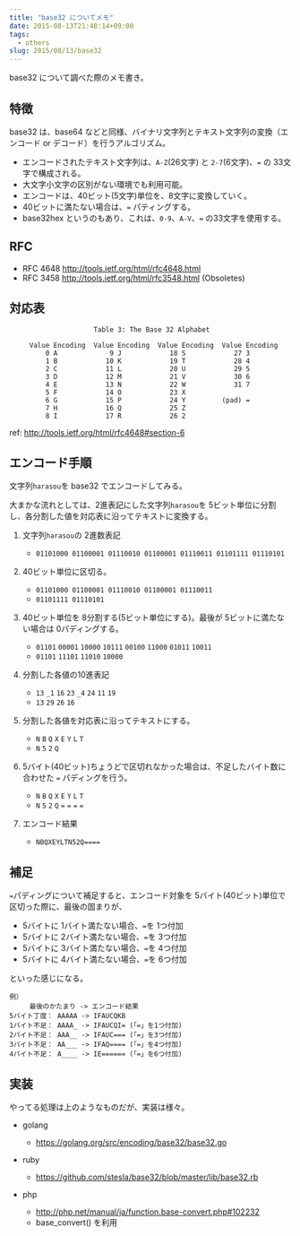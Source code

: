 ```yaml
---
title: "base32 についてメモ"
date: 2015-08-13T21:48:14+09:00
tags:
  - others
slug: 2015/08/13/base32
---
```


base32 について調べた際のメモ書き。

特徴
----------------------------------------------------------------------
base32 は、base64 などと同様、バイナリ文字列とテキスト文字列の変換（エンコード or デコード）を行うアルゴリズム。

- エンコードされたテキスト文字列は、`A-Z`(26文字) と `2-7`(6文字)、`=` の 33文字で構成される。
- 大文字小文字の区別がない環境でも利用可能。
- エンコードは、40ビット(5文字)単位を、8文字に変換していく。
- 40ビットに満たない場合は、`=` パティングする。
- base32hex というのもあり、これは、`0-9`、`A-V`、`=` の33文字を使用する。

<!--more-->

RFC
----------------------------------------------------------------------
- RFC 4648 http://tools.ietf.org/html/rfc4648.html
- RFC 3458 http://tools.ietf.org/html/rfc3548.html (Obsoletes)

対応表
----------------------------------------------------------------------

```
                     Table 3: The Base 32 Alphabet

     Value Encoding  Value Encoding  Value Encoding  Value Encoding
         0 A             9 J            18 S            27 3
         1 B            10 K            19 T            28 4
         2 C            11 L            20 U            29 5
         3 D            12 M            21 V            30 6
         4 E            13 N            22 W            31 7
         5 F            14 O            23 X
         6 G            15 P            24 Y         (pad) =
         7 H            16 Q            25 Z
         8 I            17 R            26 2
```
ref: http://tools.ietf.org/html/rfc4648#section-6

エンコード手順
----------------------------------------------------------------------
文字列`harasou`を base32 でエンコードしてみる。

大まかな流れとしては、2進表記にした文字列`harasou`を 5ビット単位に分割し、各分割した値を対応表に沿ってテキストに変換する。

1. 文字列`harasou`の 2進数表記
    - `01101000 01100001 01110010 01100001 01110011 01101111 01110101`

1. 40ビット単位に区切る。
    - `01101000 01100001 01110010 01100001 01110011`
    - `01101111 01110101`

1. 40ビット単位を 8分割する(5ビット単位にする)。最後が 5ビットに満たない場合は 0パディングする。
    - `01101` `00001` `10000` `10111` `00100` `11000` `01011` `10011`
    - `01101` `11101` `11010` `10000`

1. 分割した各値の10進表記
    - `13` `_1` `16` `23` `_4` `24` `11` `19`
    - `13` `29` `26` `16`

1. 分割した各値を対応表に沿ってテキストにする。
    - `N` `B` `Q` `X` `E` `Y` `L` `T`
    - `N` `5` `2` `Q`

1. 5バイト(40ビット)ちょうどで区切れなかった場合は、不足したバイト数に合わせた `=` パディングを行う。
    - `N` `B` `Q` `X` `E` `Y` `L` `T`
    - `N` `5` `2` `Q` `=` `=` `=` `=`

1. エンコード結果
    - `NBQXEYLTN52Q====`

補足
----------------------------------------------------------------------
`=`パディングについて補足すると、エンコード対象を 5バイト(40ビット)単位で区切った際に、最後の固まりが、

- 5バイトに 1バイト満たない場合、`=`を 1つ付加
- 5バイトに 2バイト満たない場合、`=`を 3つ付加
- 5バイトに 3バイト満たない場合、`=`を 4つ付加
- 5バイトに 4バイト満たない場合、`=`を 6つ付加

といった感じになる。

```
例）
     最後のかたまり -> エンコード結果
5バイト丁度： AAAAA -> IFAUCQKB
1バイト不足： AAAA_ -> IFAUCQI= (「=」を1つ付加)
2バイト不足： AAA__ -> IFAUC=== (「=」を3つ付加)
3バイト不足： AA___ -> IFAQ==== (「=」を4つ付加)
4バイト不足： A____ -> IE====== (「=」を6つ付加)
```

実装
----------------------------------------------------------------------
やってる処理は上のようなものだが、実装は様々。

- golang
    - https://golang.org/src/encoding/base32/base32.go

- ruby
    - https://github.com/stesla/base32/blob/master/lib/base32.rb

- php
    - http://php.net/manual/ja/function.base-convert.php#102232
    - base_convert() を利用

